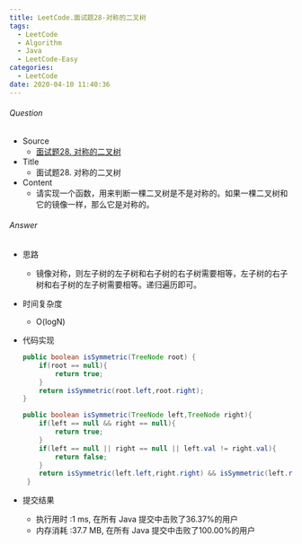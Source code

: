```yaml
---
title: LeetCode.面试题28-对称的二叉树
tags:
  - LeetCode
  - Algorithm
  - Java
  - LeetCode-Easy
categories:
  - LeetCode
date: 2020-04-10 11:40:36
---
```

###### Question
- Source
	- [面试题28. 对称的二叉树](https://leetcode-cn.com/problems/dui-cheng-de-er-cha-shu-lcof/) 
- Title
	- 面试题28. 对称的二叉树 
- Content
	- 请实现一个函数，用来判断一棵二叉树是不是对称的。如果一棵二叉树和它的镜像一样，那么它是对称的。
<!--more-->

###### Answer
- 思路
	- 镜像对称，则左子树的左子树和右子树的右子树需要相等，左子树的右子树和右子树的左子树需要相等。递归遍历即可。
- 时间复杂度
	- O(logN) 	
- 代码实现

	```Java
	public boolean isSymmetric(TreeNode root) {
        if(root == null){
            return true;
        }
        return isSymmetric(root.left,root.right);
    }

    public boolean isSymmetric(TreeNode left,TreeNode right){
        if(left == null && right == null){
            return true;
        }
        if(left == null || right == null || left.val != right.val){
            return false;
        }
        return isSymmetric(left.left,right.right) && isSymmetric(left.right,right.left);
     }
	```
- 提交结果
	- 执行用时 :1 ms, 在所有 Java 提交中击败了36.37%的用户
	- 内存消耗 :37.7 MB, 在所有 Java 提交中击败了100.00%的用户
